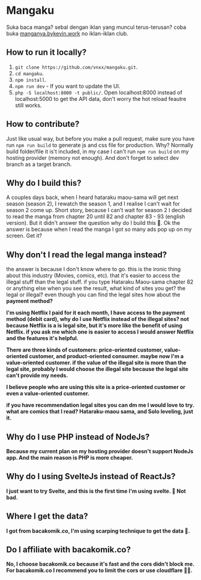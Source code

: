 # Mangaku
Suka baca manga? sebal dengan iklan yang muncul terus-terusan? coba buka [manganya.bykevin.work](https://manganya.bykevin.work/) no iklan-iklan club.

## How to run it locally?
1. `git clone https://github.com/vnxx/mangaku.git`.
2. `cd mangaku`.
3. `npm install`.
4. `npm run dev` - If you want to update the UI.
5. `php -S localhost:8000 -t public/`. Open localhost:8000 instead of localhost:5000 to get the API data, don't worry the hot reload feautre still works.

## How to contribute?
Just like usual way, but before you make a pull request, make sure you have run `npm run build` to generate js and css file for production. Why? Normally build folder/file it is't included, in my case I can't run `npm run build` on my hosting provider (memory not enough). And don't forget to select dev branch as a target branch.

## Why do I build this?
A couples days back, when I heard hataraku maou-sama will get next season (season 2), I rewatch the season 1, and I realise I can't wait for season 2 come up. Short story, because I can't wait for season 2 I decided to read the manga from chapter 20 until 82 and chapter 83 - 93 (english version). But it didn't answer the question why do I build this 🤪. Ok the answer is because when I read the manga I got so many ads pop up on my screen. Get it?

## Why don't I read the legal manga instead?
the answer is because I don't know where to go. this is the ironic thing about this industry (Movies, comics, etc). that it's easier to access the illegal stuff than the legal stuff. if you type Hataraku Maou-sama chapter 82 or anything else when you see the result, what kind of sites you get? the legal or illegal? even though you can find the legal sites how about the <b>payment method?<b>

I'm using Netflix I paid for it each month, I have access to the payment method (debit card), why do I use Netflix instead of the illegal sites? not because Netflix is a is legal site, but it's more like the benefit of using Netflix. if you ask me which one is easier to access I would answer Netflix and the features it's helpful. 

There are three kinds of customers: price-oriented customer, value-oriented customer, and product-oriented consumer. maybe now I'm a value-oriented customer. if the value of the illegal site is more than the legal site, probably I would choose the illegal site because the legal site can't provide my needs.

I believe people who are using this site is a price-oriented customer or even a value-oriented customer.

if you have recommendation legal sites you can dm me I would love to try. what are comics that I read? Hataraku-maou sama, and Solo leveling, just it.

## Why do I use PHP instead of NodeJs?
Because my current plan on my hosting provider doesn't support NodeJs app. And the main reason is PHP is more cheaper.

## Why do I using SvelteJs instead of ReactJs?
I just want to try Svelte, and this is the first time I'm using svelte. 🤔 Not bad.

## Where I get the data?
I got from bacakomik.co, I'm using scarping technique to get the data 👀.

## Do I affiliate with bacakomik.co?
No, I choose bacakomik.co because it's fast and the cors didn't block me. For bacakomik.co I recommend you to limit the cors or use cloudflare 👌🏻.
